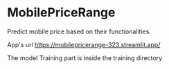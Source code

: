 # MobilePriceRange
Predict mobile price based on their functionalities.

App's url
https://mobilepricerange-323.streamlit.app/

The model Training part is inside the training directory
